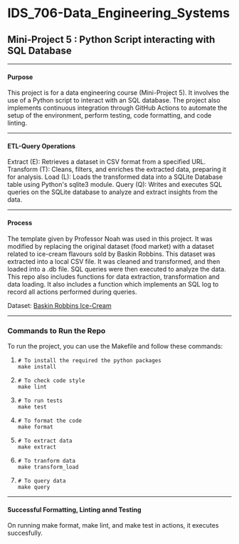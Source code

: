 # IDS_706-Data_Engineering_Systems
## Mini-Project 5 : Python Script interacting with SQL Database



***

#### Purpose

This project is for a data engineering course (Mini-Project 5). It involves the use of a Python script to interact with an SQL database. The project also implements continuous integration through GitHub Actions to automate the setup of the environment, perform testing, code formatting, and code linting.

***

#### ETL-Query Operations

Extract (E): Retrieves a dataset in CSV format from a specified URL.
Transform (T): Cleans, filters, and enriches the extracted data, preparing it for analysis.
Load (L): Loads the transformed data into a SQLite Database table using Python's sqlite3 module.
Query (Q): Writes and executes SQL queries on the SQLite database to analyze and extract insights from the data.

****

#### Process

The template given by Professor Noah was used in this project. It was modified by replacing the original dataset (food market) with a dataset related to ice-cream flavours sold by Baskin Robbins. This dataset was extracted into a local CSV file. It was cleaned and transformed, and then loaded into a .db file. SQL queries were then executed to analyze the data. This repo also includes functions for data extraction, transformation and data loading. It also includes a function which implements an SQL log to record all actions performed during queries.

Dataset: [Baskin Robbins Ice-Cream](https://raw.githubusercontent.com/prasertcbs/basic-dataset/master/baskin_icecream.csv)

***

### Commands to Run the Repo

To run the project, you can use the Makefile and follow these commands:
1. ```
   # To install the required the python packages
   make install
   ```
2. ```
   # To check code style
   make lint
   ```
3. ```
   # To run tests
   make test
   ```
4. ```
   # To format the code
   make format
   ```
5. ```
   # To extract data
   make extract
   ```
6. ```
   # To tranform data
   make transform_load
   ```
7. ```
   # To query data
   make query
   ```
***

#### Successful Formatting, Linting annd Testing

On running make format, make lint, and make test in actions, it executes succesfully.
